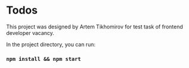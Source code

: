 # Todos

This project was designed by Artem Tikhomirov for test task of frontend developer vacancy.

In the project directory, you can run:

### `npm install && npm start`

